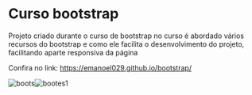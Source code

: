 <h1>Curso bootstrap</h1>
<p>Projeto criado durante o curso de bootstrap no curso é abordado vários recursos do bootstrap e como ele facilita o desenvolvimento do projeto, facilitando aparte responsiva da página</p>

Confira no link: https://emanoel029.github.io/bootstrap/

![boots](https://github.com/Emanoel029/bootstrap/assets/138140487/9f5db8e3-3fa1-4ba5-a13c-c5ee1bb9827a)![bootes1](https://github.com/Emanoel029/bootstrap/assets/138140487/c089d88f-cd0d-4a55-9d60-8b12b2419d26)

